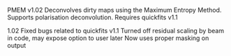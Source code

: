 PMEM v1.02
Deconvolves dirty maps using the Maximum Entropy Method. Supports polarisation deconvolution.
Requires quickfits v1.1

1.02
Fixed bugs related to quickfits v1.1
Turned off residual scaling by beam in code, may expose option to user later
Now uses proper masking on output
